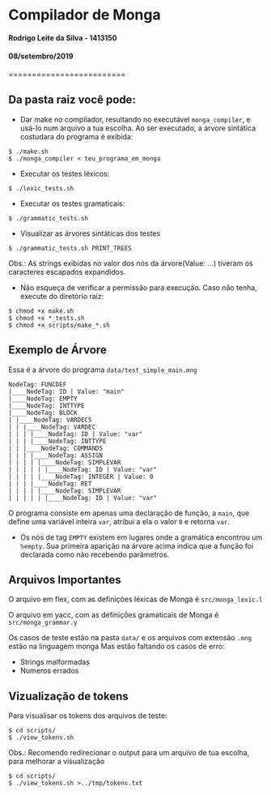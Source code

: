 # Compilador de Monga
#### Rodrigo Leite da Silva - 1413150
#### 08/setembro/2019
=========================

Da pasta raiz você pode:
----------------------------------
 - Dar make no compilador, resultando no executável `monga_compiler`, e usá-lo num arquivo a tua escolha. Ao ser executado, a árvore sintática costudara do programa é exibida:
```
$ ./make.sh
$ ./monga_compiler < teu_programa_em_monga
```

 - Executar os testes léxicos:
```
$ ./lexic_tests.sh
```

 - Executar os testes gramaticais:
```
$ ./grammatic_tests.sh
```

 - Visualizar as árvores sintáticas dos testes
 ```
 $ ./grammatic_tests.sh PRINT_TREES
 ```
Obs.: As strings exibidas no valor dos nós da árvore(Value: ...) tiveram os caracteres escapados expandidos.

 - Não esqueça de verificar a permissão para execução. Caso não tenha, execute do diretório raiz:
```
$ chmod +x make.sh
$ chmod +x *_tests.sh
$ chmod +x scripts/make_*.sh
```
Exemplo de Árvore
-------------------------------
Essa é a árvore do programa ``` data/test_simple_main.mng ```
```
NodeTag: FUNCDEF
|____NodeTag: ID | Value: "main"
|____NodeTag: EMPTY
|____NodeTag: INTTYPE
|____NodeTag: BLOCK
| |____NodeTag: VARDECS
| | |____NodeTag: VARDEC
| | | |____NodeTag: ID | Value: "var"
| | | |____NodeTag: INTTYPE
| | |____NodeTag: COMMANDS
| | | |____NodeTag: ASSIGN
| | | | |____NodeTag: SIMPLEVAR
| | | | | |____NodeTag: ID | Value: "var"
| | | | |____NodeTag: INTEGER | Value: 0
| | | |____NodeTag: RET
| | | | |____NodeTag: SIMPLEVAR
| | | | | |____NodeTag: ID | Value: "var"
```
O programa consiste em apenas uma declaração de função, a ``` main ```, que define uma variável inteira ``` var ```, atribui a ela o valor ``` 0 ``` e retorna ```var```.
 - Os nós de tag ```EMPTY``` existem em lugares onde a gramática encontrou um ```%empty```. Sua primeira aparição na árvore acima indica que a função foi declarada como não recebendo parâmetros.


Arquivos Importantes
----------------------------
O arquivo em flex, com as definições léxicas de Monga é ``` src/monga_lexic.l ```

O arquivo em yacc, com as definições gramaticais de Monga é ``` src/monga_grammar.y ```

Os casos de teste estão na pasta ``` data/ ``` e os arquivos com extensão ```.mng``` estão na linguagem monga
Mas estão faltando os casos de erro:
 - Strings malformadas
 - Numeros errados

Vizualização de tokens
--------------------------
Para visualisar os tokens dos arquivos de teste:
```
$ cd scripts/
$ ./view_tokens.sh
```
Obs.: Recomendo redirecionar o output para um arquivo de tua escolha, para melhorar a visualização
```
$ cd scripts/
$ ./view_tokens.sh >../tmp/tokens.txt
```
